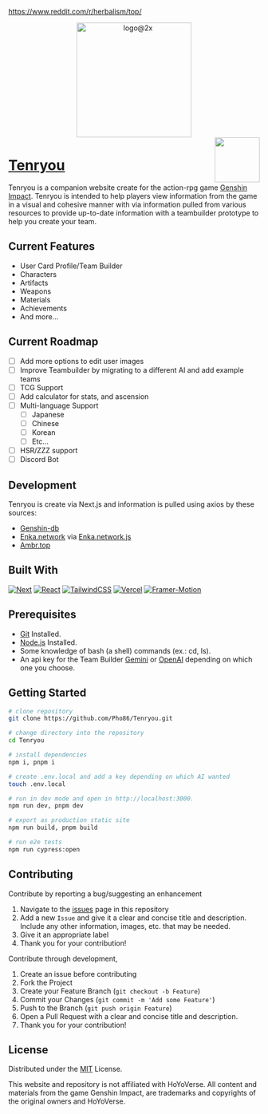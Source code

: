 https://www.reddit.com/r/herbalism/top/


<div align= "center">
 <img width="230" alt="logo@2x" src="public/icon.svg">
</div>

<img src="public/icon.svg" align="right" width="90px"/>

# [Tenryou](https://Tenryou.live)

Tenryou is a companion website create for the action-rpg game [Genshin Impact](https://genshin.mihoyo.com/). Tenryou is intended to help players view information from the game in a visual and cohesive manner with via information pulled from various resources to provide up-to-date information with a teambuilder prototype to help you create your team.

<!-- [![Contributors][contributors-shield]][contributors-url]
[![Stargazers][stars-shield]][stars-url]
[![Issues][issues-shield]][issues-url]
[![MIT License][license-shield]][license-url] -->

## Current Features
* User Card Profile/Team Builder
* Characters
* Artifacts
* Weapons
* Materials
* Achievements
* And more...

## Current Roadmap
- [ ] Add more options to edit user images
- [ ] Improve Teambuilder by migrating to a different AI and add example teams
- [ ] TCG Support
- [ ] Add calculator for stats, and ascension
- [ ] Multi-language Support
    - [ ] Japanese
    - [ ] Chinese
    - [ ] Korean
    - [ ] Etc...
- [ ] HSR/ZZZ support
- [ ] Discord Bot

## Development
Tenryou is create via Next.js and information is pulled using axios by these sources:

* [Genshin-db](https://github.com/theBowja/genshin-db)
* [Enka.network](https://enka.network/) via [Enka.network.js](https://github.com/Jelosus2/enkanetwork.js)
* [Ambr.top](https://ambr.top/)

## Built With

[![Next][Next.js]][Next-url]
[![React][React.js]][React-url]
[![TailwindCSS][TailwindCSS]][TailwindCSS-url]
[![Vercel][Vercel]][Vercel-url]
[![Framer-Motion][Framer-Motion]][Framer-Motion-url]

## Prerequisites

* [Git](https://git-scm.com/downloads) Installed.
* [Node.js](https://nodejs.org/en/) Installed.
* Some knowledge of bash (a shell) commands (ex.: cd, ls).
* An api key for the Team Builder [Gemini](https://ai.google.dev/gemini-api) or [OpenAI](https://platform.openai.com/) depending on which one you choose.

## Getting Started
``` bash
# clone repository
git clone https://github.com/Pho86/Tenryou.git

# change directory into the repository
cd Tenryou

# install dependencies
npm i, pnpm i

# create .env.local and add a key depending on which AI wanted
touch .env.local

# run in dev mode and open in http://localhost:3000.
npm run dev, pnpm dev

# export as production static site
npm run build, pnpm build

# run e2e tests
npm run cypress:open

```

## Contributing

Contribute by reporting a bug/suggesting an enhancement

1. Navigate to the [issues](https://github.com/pho86/Tenryou/issues) page in this repository
2. Add a new `Issue` and give it a clear and concise title and description. Include any other information, images, etc. that may be needed.
3. Give it an appropriate label
4. Thank you for your contribution!

Contribute through development,

1. Create an issue before contributing
2. Fork the Project
3. Create your Feature Branch (`git checkout -b Feature`)
4. Commit your Changes (`git commit -m 'Add some Feature'`)
5. Push to the Branch (`git push origin Feature`)
6. Open a Pull Request with a clear and concise title and description.
7. Thank you for your contribution!


## License

Distributed under the [MIT](https://github.com/pho86/Tenryou/blob/main/LICENSE) License. 

This website and repository is not affiliated with HoYoVerse.
All content and materials from the game Genshin Impact, are trademarks and copyrights of the original owners and HoYoVerse.


<!-- MARKDOWN LINKS & IMAGES -->
[contributors-shield]: https://img.shields.io/github/contributors/pho86/Tenryou.svg?style=for-the-badge
[contributors-url]: https://github.com/pho86/Tenryou/graphs/contributors
[stars-shield]: https://img.shields.io/github/stars/pho86/Tenryou.svg?style=for-the-badge
[stars-url]: https://github.com/pho86/Tenryou/stargazers
[issues-shield]: https://img.shields.io/github/issues/pho86/Tenryou.svg?style=for-the-badge
[issues-url]: https://github.com/pho86/Tenryou/issues
[license-shield]: https://img.shields.io/github/license/pho86/Tenryou.svg?style=for-the-badge
[license-url]: https://github.com/pho86/Tenryou/blob/master/LICENSE.txt

[Next.js]: https://img.shields.io/badge/next.js-000000?style=for-the-badge&logo=nextdotjs&logoColor=white
[Next-url]: https://nextjs.org/
[React.js]: https://img.shields.io/badge/React-20232A?style=for-the-badge&logo=react&logoColor=61DAFB
[React-url]: https://reactjs.org/
[TailwindCSS]: https://img.shields.io/badge/tailwindcss-%2338B2AC.svg?style=for-the-badge&logo=tailwind-css&logoColor=white
[TailwindCSS-url]: https://tailwindcss.com/
[Vercel]: https://img.shields.io/badge/vercel-%23000000.svg?style=for-the-badge&logo=vercel&logoColor=white
[Vercel-url]: https://vercel.com/
[Framer-Motion]: https://img.shields.io/badge/Framer-black?style=for-the-badge&logo=framer&logoColor=white
[Framer-Motion-url]: https://www.framer.com/motion/
